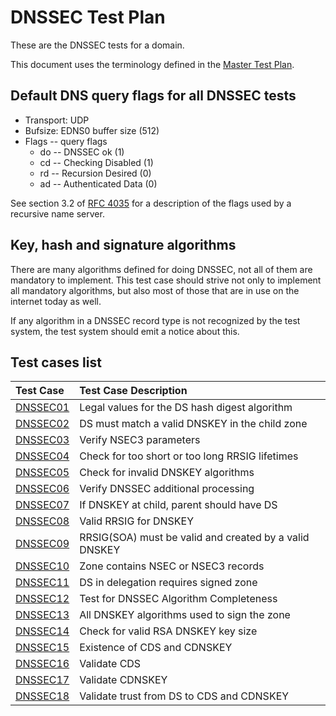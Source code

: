 # DNSSEC Test Plan

These are the DNSSEC tests for a domain.

This document uses the terminology defined in the [Master Test Plan].


## Default DNS query flags for all DNSSEC tests

* Transport: UDP
* Bufsize: EDNS0 buffer size (512)
* Flags -- query flags
    * do -- DNSSEC ok (1)
    * cd -- Checking Disabled (1)
    * rd -- Recursion Desired (0)
    * ad -- Authenticated Data (0)

See section 3.2 of [RFC 4035]
for a description of the flags used by a recursive name server.

## Key, hash and signature algorithms

There are many algorithms defined for doing DNSSEC, not all of them are
mandatory to implement. This test case should strive not only to implement
all mandatory algorithms, but also most of those that are in use on the
internet today as well.

If any algorithm in a DNSSEC record type is not recognized by the test
system, the test system should emit a notice about this.


[Master Test Plan]:             ../MasterTestPlan.md
[RFC 4035]:                     https://datatracker.ietf.org/doc/html/rfc4035#section-3.2
[Test Case README]:             ../README.md

<!-- Content until EOF generated by script updateTestPlanReadme.pl from Zonemaster/Zonemaster utils directory -->

## Test cases list

|Test Case |Test Case Description|
|:---------|:--------------------|
|[DNSSEC01](dnssec01.md)|Legal values for the DS hash digest algorithm|
|[DNSSEC02](dnssec02.md)|DS must match a valid DNSKEY in the child zone|
|[DNSSEC03](dnssec03.md)|Verify NSEC3 parameters|
|[DNSSEC04](dnssec04.md)|Check for too short or too long RRSIG lifetimes|
|[DNSSEC05](dnssec05.md)|Check for invalid DNSKEY algorithms|
|[DNSSEC06](dnssec06.md)|Verify DNSSEC additional processing|
|[DNSSEC07](dnssec07.md)|If DNSKEY at child, parent should have DS|
|[DNSSEC08](dnssec08.md)|Valid RRSIG for DNSKEY|
|[DNSSEC09](dnssec09.md)|RRSIG(SOA) must be valid and created by a valid DNSKEY|
|[DNSSEC10](dnssec10.md)|Zone contains NSEC or NSEC3 records|
|[DNSSEC11](dnssec11.md)|DS in delegation requires signed zone|
|[DNSSEC12](dnssec12.md)|Test for DNSSEC Algorithm Completeness|
|[DNSSEC13](dnssec13.md)|All DNSKEY algorithms used to sign the zone|
|[DNSSEC14](dnssec14.md)|Check for valid RSA DNSKEY key size|
|[DNSSEC15](dnssec15.md)|Existence of CDS and CDNSKEY|
|[DNSSEC16](dnssec16.md)|Validate CDS|
|[DNSSEC17](dnssec17.md)|Validate CDNSKEY|
|[DNSSEC18](dnssec18.md)|Validate trust from DS to CDS and CDNSKEY|
